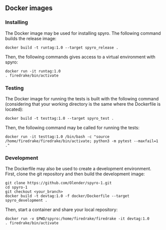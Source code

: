 ## Docker images

### Installing

The Docker image may be used for installing spyro. The following command builds the release image:
````
docker build -t runtag:1.0 --target spyro_release .
````

Then, the following commands gives access to a virtual environment with spyro:
````
docker run -it runtag:1.0
. firedrake/bin/activate
````

### Testing

The Docker image for running the tests is built with the following command (considering that your working directory is the same where the Dockerfile is located):
````
docker build -t testtag:1.0 --target spyro_test .
````

Then, the following command may be called for running the tests:
````
docker run -it testtag:1.0 /bin/bash -c "source /home/firedrake/firedrake/bin/activate; python3 -m pytest --maxfail=1 ."
````

### Development

The Dockerfile may also be used to create a development environment. First, clone the git repository and then build the development image:
````
git clone https://github.com/Olender/spyro-1.git
cd spyro-1
git checkout <your_branch>
docker build -t devtag:1.0 -f docker/Dockerfile --target spyro_development .
````

Then, start a container and share your local repository:
````
docker run -v $PWD/spyro:/home/firedrake/firedrake -it devtag:1.0
. firedrake/bin/activate
````
